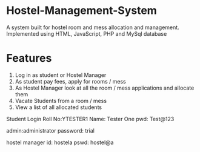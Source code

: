# Hostel-Management-System
A system built for hostel room and mess allocation and management. Implemented using HTML, JavaScript, PHP and MySql database

# Features
 1. Log in as student or Hostel Manager
 2. As student pay fees, apply for rooms / mess
 3. As Hostel Manager look at all the room / mess applications and allocate them
 4. Vacate Students from a room / mess
 5. View a list of all allocated students

Student Login
Roll No:YTESTER1
Name: Tester One
pwd: Test@123

admin:administrator
password: trial

hostel manager
id: hostela
pswd: hostel@a



